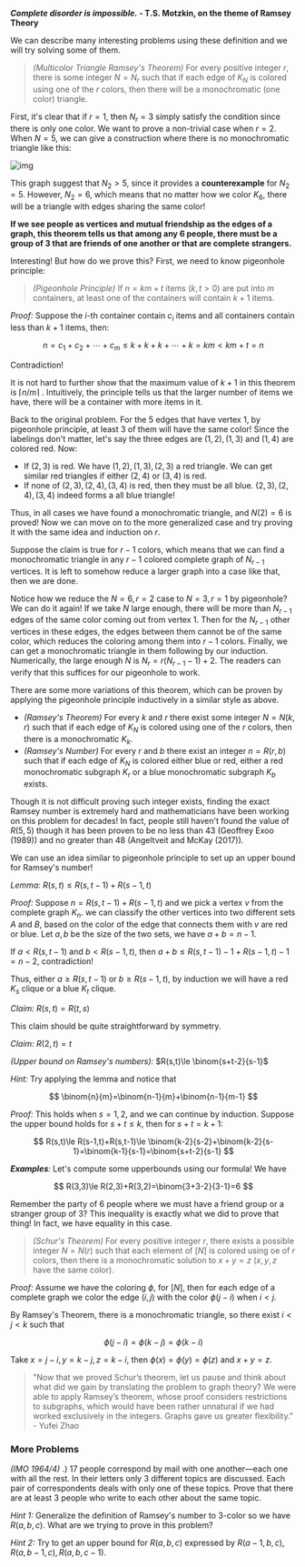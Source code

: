 ***Complete disorder is impossible.* - T.S. Motzkin, on the theme of Ramsey Theory**

We can describe many interesting problems using these definition and we will try solving some of them.

> *(Multicolor Triangle Ramsey's Theorem)* For every positive integer $r$, there is some integer $N=N_r$ such that if each edge of $K_N$ is colored using one of the $r$ colors, then there will be a monochromatic (one color) triangle.

First, it's clear that if $r=1$, then $N_r=3$ simply satisfy the condition since there is only one color. We want to prove a non-trivial case when $r=2$. When $N=5$, we can give a construction where there is no monochromatic triangle like this:

![img](https://upload.wikimedia.org/wikipedia/commons/thumb/9/98/RamseyTheory_K5_no_mono_K3.svg/210px-RamseyTheory_K5_no_mono_K3.svg.png)

This graph suggest that $N_2 > 5$, since it provides a **counterexample** for $N_2 = 5$. However, $N_2=6$, which means that no matter how we color $K_6$, there will be a triangle with edges sharing the same color! 

**If we see people as vertices and mutual friendship as the edges of a graph, this theorem tells us that among any $6$ people, there must be a group of $3$ that are friends of one another or that are complete strangers.**

Interesting! But how do we prove this? First, we need to know pigeonhole principle:

> *(Pigeonhole Principle)* If $n=km+t$ items $(k,t>0)$ are put into $m$ containers, at least one of the containers will contain $k+1$ items.

*Proof:* Suppose the $i$-th container contain $c_i$ items and all containers contain less than $k+1$ items, then:


$$
n=c_1+c_2+\cdots+c_m\le k+k+k+\cdots+k=km<km+t=n
$$


Contradiction!

It is not hard to further show that the maximum value of $k+1$ in this theorem is $\lceil n/m\rceil$ . Intuitively, the principle tells us that the larger number of items we have, there will be a container with more items in it.

Back to the original problem. For the $5$ edges that have vertex $1$, by pigeonhole principle, at least $3$ of them will have the same color! Since the labelings don't matter, let's say the three edges are $(1,2),(1,3)$ and $(1,4)$ are colored red. Now:

- If $(2,3)$ is red. We have $(1,2),(1,3),(2,3)$ a red triangle. We can get similar red triangles if either $(2,4)$ or $(3,4)$ is red.
- If none of $(2,3),(2,4),(3,4)$ is red, then they must be all blue. $(2,3),(2,4),(3,4)$ indeed forms a all blue triangle!

Thus, in all cases we have found a monochromatic triangle, and $N(2)=6$ is proved! Now we can move on to the more generalized case and try proving it with the same idea and induction on $r$. 

Suppose the claim is true for $r-1$ colors, which means that we can find a monochromatic triangle in any $r-1$ colored complete graph of $N_{r-1}$ vertices. It is left to somehow reduce a larger graph into a case like that, then we are done.

Notice how we reduce the $N=6,r=2$ case to $N=3,r=1$ by pigeonhole? We can do it again! If we take $N$ large enough, there will be more than $N_{r-1}$ edges of the same color coming out from vertex $1$. Then for the $N_{r-1}$ other vertices in these edges, the edges between them cannot be of the same color, which reduces the coloring among them into $r-1$ colors. Finally, we can get a monochromatic triangle in them following by our induction. Numerically, the large enough $N$ is $N_r=r(N_{r-1}-1)+2$. The readers can verify that this suffices for our pigeonhole to work.

There are some more variations of this theorem, which can be proven by applying the pigeonhole principle inductively in a similar style as above.

- *(Ramsey's Theorem)* For every $k$ and $r$ there exist some integer $N=N(k,r)$ such that if each edge of $K_N$ is colored using one of the $r$ colors, then there is a monochromatic $K_k$.
- *(Ramsey's Number)* For every $r$ and $b$ there exist an integer $n=R(r,b)$ such that if each edge of $K_N$ is colored either blue or red, either a red monochromatic subgraph $K_r$ or a blue monochromatic subgraph $K_b$ exists.

Though it is not difficult proving such integer exists, finding the exact Ramsey number is extremely hard and mathematicians have been working on this problem for decades! In fact, people still haven't found the value of $R(5,5)$ though it has been proven to be no less than 43 (Geoffrey Exoo (1989)) and no greater than 48 (Angeltveit and McKay (2017)).

We can use an idea similar to pigeonhole principle to set up an upper bound for Ramsey's number!

*Lemma:* $R(s,t)\le R(s,t-1)+R(s-1,t)$

*Proof:* Suppose $n=R(s,t-1)+R(s-1,t)$ and we pick a vertex $v$ from the complete graph $K_n$. we can classify the other vertices into two different sets $A$ and $B$, based on the color of the edge that connects them with $v$ are red or blue. Let $a,b$ be the size of the two sets, we have $a+b=n-1$.

If $a< R(s,t-1)$ and $b<R(s-1,t)$, then $a+b\le R(s,t-1)-1+R(s-1,t)-1=n-2$, contradiction!

Thus, either $a\ge R(s,t-1)$ or $b\ge R(s-1,t)$, by induction we will have a red $K_s$ clique or a blue $K_t$ clique.

*Claim:* $R(s,t)=R(t,s)$

This claim should be quite straightforward by symmetry.

*Claim:* $R(2,t)=t$

*(Upper bound on Ramsey's numbers):* $R(s,t)\le \binom{s+t-2}{s-1}$

*Hint:* Try applying the lemma and notice that


$$
\binom{n}{m}=\binom{n-1}{m}+\binom{n-1}{m-1}
$$


*Proof:* This holds when $s=1,2$, and we can continue by induction. Suppose the upper bound holds for $s+t\le k$, then for $s+t=k+1$:


$$
R(s,t)\le R(s-1,t)+R(s,t-1)\le \binom{k-2}{s-2}+\binom{k-2}{s-1}=\binom{k-1}{s-1}=\binom{s+t-2}{s-1}
$$

***Examples**:* Let's compute some upperbounds using our formula! We have 


$$
R(3,3)\le R(2,3)+R(3,2)=\binom{3+3-2}{3-1}=6
$$


Remember the party of 6 people where we must have a friend group or a stranger group of 3? This inequality is exactly what we did to prove that thing! In fact, we have equality in this case. 


> *(Schur's Theorem)* For every positive integer $r$, there exists a possible integer $N=N(r)$ such that each element of $[N]$ is colored using oe of $r$ colors, then there is a monochromatic solution to $x+y=z$ ($x,y,z$ have the same color).

*Proof:* Assume we have the coloring $\phi$, for $[N]$, then for each edge of a complete graph we color the edge $(i,j)$ with the color $\phi(j-i)$ when $i<j$.

By Ramsey's Theorem, there is a monochromatic triangle, so there exist $i<j<k$ such that



$$
\phi(j-i)=\phi(k-j)=\phi(k-i)
$$



Take $x = j-i,y=k-j,z=k-i$, then $\phi(x)=\phi(y)=\phi(z)$ and $x+y=z$. 

> "Now that we proved Schur’s theorem, let us pause and think about what did we gain by translating the problem to graph theory? We were able to apply Ramsey’s theorem, whose proof considers restrictions to subgraphs, which would have been rather unnatural if we had worked exclusively in the integers. Graphs gave us greater flexibility." - Yufei Zhao

### More Problems

*(IMO 1964/4)* .) $17$ people correspond by mail with one another—each one with all the rest. In their letters only $3$ different topics are discussed. Each pair of correspondents deals with only one of these topics. Prove that there are at least $3$ people who write to each other about the same topic.

*Hint 1:* Generalize the definition of Ramsey's number to 3-color so we have $R(a,b,c)$. What are we trying to prove in this problem?

*Hint 2:* Try to get an upper bound for $R(a,b,c)$ expressed by $R(a-1,b,c),R(a,b-1,c),R(a,b,c-1)$.









